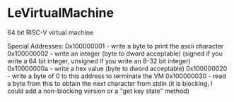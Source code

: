 # LeVirtualMachine
64 bit RISC-V virtual machine


Special Addresses:
0x100000001 - write a byte to print the ascii character
0x100000002 - write an integer (byte to dword acceptable) (signed if you write a 64 bit integer, unsigned if you write an 8-32 bit integer)
0x10000000a - write a hex value (byte to dword acceptable)
0x100000020 - write a byte of 0 to this address to terminate the VM
0x100000030 - read a byte from this to obtain the next character from stdin (it is blocking, I could add a non-blocking version or a "get key state" method)
